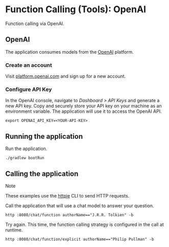 # Function Calling (Tools): OpenAI

Function calling via OpenAI.

## OpenAI

The application consumes models from the [OpenAI](https://openai.com) platform.

### Create an account

Visit [platform.openai.com](https://platform.openai.com) and sign up for a new account.

### Configure API Key

In the OpenAI console, navigate to _Dashboard > API Keys_ and generate a new API key.
Copy and securely store your API key on your machine as an environment variable.
The application will use it to access the OpenAI API.

```shell
export OPENAI_API_KEY=<YOUR-API-KEY>
```

## Running the application

Run the application.

```shell
./gradlew bootRun
```

## Calling the application

> [!NOTE]
> These examples use the [httpie](https://httpie.io) CLI to send HTTP requests.

Call the application that will use a chat model to answer your question.

```shell
http :8080/chat/function authorName=="J.R.R. Tolkien" -b
```

Try again. This time, the function calling strategy is configured in the call at runtime.

```shell
http :8080/chat/function/explicit authorName=="Philip Pullman" -b
```
